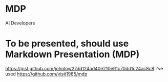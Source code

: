 # MDP
AI Developers
# To be presented, should use Markdown Presentation (MDP)
https://gist.github.com/johnloy/27dd124ad40e210e91c70dd1c24ac8c8
I've used https://github.com/visit1985/mdp
